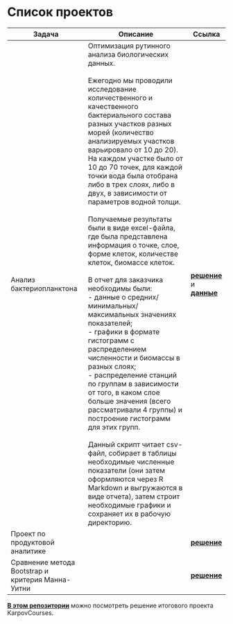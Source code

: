 # Список проектов

| Задача | Описание | Ссылка |
| ------ | -------- | ------ |
| Анализ бактериопланктона | Оптимизация рутинного анализа биологических данных. <br /><br /> Ежегодно мы проводили исследование количественного и качественного бактериального состава разных участков разных морей (количество анализируемых участков варьировало от 10 до 20). На каждом участке было от 10 до 70 точек, для каждой точки вода была отобрана либо в трех слоях, либо в двух, в зависимости от параметров водной толщи. <br /><br />Получаемые результаты были в виде excel-файла, где была представлена информация о точке, слое, форме клеток, количестве клеток, биомассе клеток. <br /><br />В отчет для заказчика необходимы были:<br /> - данные о средних/минимальных/максимальных значениях показателей;<br /> - графики в формате гистограмм с распределением численности и биомассы в разных слоях;<br /> - распределение станций по группам в зависимости от того, в каком слое больше значения (всего рассматривали 4 группы) и построение гистограмм для этих групп.<br /><br /> Данный скрипт читает csv-файл, собирает в таблицы необходимые численные показатели (они затем оформляются через R Markdown и выгружаются в виде отчета), затем строит необходимые графики и сохраняет их в рабочую директорию. | <a href="https://github.com/IanaSerezhkina/educational_project/blob/master/Bacterioplankton.R" target="_blank"><b>решение</b></a> и <br /><a href="https://github.com/IanaSerezhkina/educational_project/blob/master/%D0%9F%D1%80%D0%B8%D0%BC%D0%B5%D1%80.csv" target="_blank"><b>данные</b></a>|
| Проект по продуктовой аналитике |  | <a href="https://github.com/IanaSerezhkina/educational_project/blob/master/%D0%9F%D1%80%D0%BE%D0%B5%D0%BA%D1%82%20%D0%BF%D1%80%D0%BE%D0%B4%D1%83%D0%BA%D1%82%D0%BE%D0%B2%D0%B0%D1%8F%20%D0%B0%D0%BD%D0%B0%D0%BB%D0%B8%D1%82%D0%B8%D0%BA%D0%B0.xlsx" target="_blank"><b>решение</b></a> |
| Сравнение метода Bootstrap и критерия Манна-Уитни |  | <a href="https://github.com/IanaSerezhkina/educational_project/blob/master/%D0%A1%D1%80%D0%B0%D0%B2%D0%BD%D0%B5%D0%BD%D0%B8%D0%B5%20%D1%81%D1%80%D0%B5%D0%B4%D0%BD%D0%B8%D1%85%20%D0%BC%D0%B5%D0%B6%D0%B4%D1%83%20%D1%82%D0%B5%D1%81%D1%82%D0%BE%D0%BC%20%D0%B8%20%D0%BA%D0%BE%D0%BD%D1%82%D1%80%D0%BE%D0%BB%D0%B5%D0%BC%20%D0%BC%D0%B5%D1%82%D0%BE%D0%B4%D0%BE%D0%BC%20%D0%B1%D1%83%D1%82%D1%81%D1%82%D1%80%D0%B0%D0%BF%20%D0%B8%20%D0%BA%D1%80%D0%B8%D1%82%D0%B5%D1%80%D0%B8%D0%B5%D0%BC%20%D0%9C%D0%B0%D0%BD%D0%BD%D0%B0-%D0%A3%D0%B8%D1%82%D0%BD%D0%B8.ipynb" target="_blank"><b>решение</b></a>  |

<a href="https://github.com/IanaSerezhkina/KarpovCourses" target="_blank"><b>В этом репозитории</b></a> можно посмотреть решение итогового проекта KarpovCourses.
